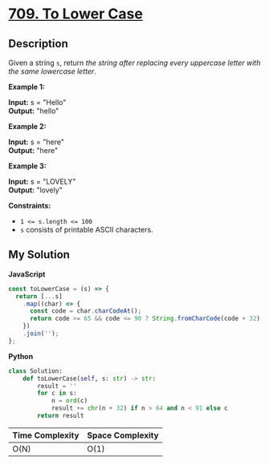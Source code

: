 # [709. To Lower Case](https://leetcode.com/problems/to-lower-case)

## Description

Given a string `s`, return _the string after replacing every uppercase letter with the same lowercase letter_.

**Example 1:**

**Input:** s = "Hello"  
**Output:** "hello"

**Example 2:**

**Input:** s = "here"  
**Output:** "here"

**Example 3:**

**Input:** s = "LOVELY"  
**Output:** "lovely"

**Constraints:**

- `1 <= s.length <= 100`
- `s` consists of printable ASCII characters.

## My Solution

**JavaScript**

```js
const toLowerCase = (s) => {
  return [...s]
    .map((char) => {
      const code = char.charCodeAt();
      return code >= 65 && code <= 90 ? String.fromCharCode(code + 32) : char;
    })
    .join('');
};
```

**Python**

```py
class Solution:
    def toLowerCase(self, s: str) -> str:
        result = ''
        for c in s:
            n = ord(c)
            result += chr(n + 32) if n > 64 and n < 91 else c
        return result
```

| Time Complexity | Space Complexity |
| --------------- | ---------------- |
| O(N)            | O(1)             |
